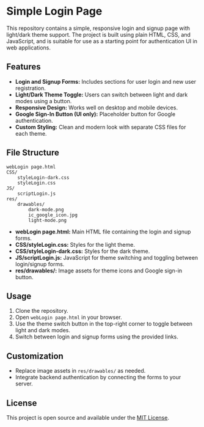 # Simple Login Page

This repository contains a simple, responsive login and signup page with light/dark theme support. The project is built using plain HTML, CSS, and JavaScript, and is suitable for use as a starting point for authentication UI in web applications.

## Features

- **Login and Signup Forms:** Includes sections for user login and new user registration.
- **Light/Dark Theme Toggle:** Users can switch between light and dark modes using a button.
- **Responsive Design:** Works well on desktop and mobile devices.
- **Google Sign-In Button (UI only):** Placeholder button for Google authentication.
- **Custom Styling:** Clean and modern look with separate CSS files for each theme.

## File Structure

```
webLogin page.html
CSS/
    styleLogin-dark.css
    styleLogin.css
JS/
    scriptLogin.js
res/
    drawables/
        dark-mode.png
        ic_google_icon.jpg
        light-mode.png
```

- **webLogin page.html:** Main HTML file containing the login and signup forms.
- **CSS/styleLogin.css:** Styles for the light theme.
- **CSS/styleLogin-dark.css:** Styles for the dark theme.
- **JS/scriptLogin.js:** JavaScript for theme switching and toggling between login/signup forms.
- **res/drawables/:** Image assets for theme icons and Google sign-in button.

## Usage

1. Clone the repository.
2. Open `webLogin page.html` in your browser.
3. Use the theme switch button in the top-right corner to toggle between light and dark modes.
4. Switch between login and signup forms using the provided links.

## Customization

- Replace image assets in `res/drawables/` as needed.
- Integrate backend authentication by connecting the forms to your server.

## License

This project is open source and available under the [MIT License](LICENSE).
